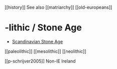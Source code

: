 [[history]]
See also [[matriarchy]] [[old-europeans]]
# -lithic / Stone Age

- [Scandinavian Stone Age](scandinavian-stone-age.md)

[[paleolithic]]
[[mesolithic]]
[[neolithic]]



[[p-schrijver2005]] Non-IE Ireland
